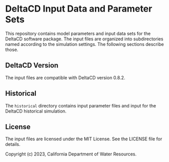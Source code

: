 # DeltaCD Input Data and Parameter Sets
This repository contains model parameters and input data sets for the DeltaCD software package. The input files are organized into subdirectories named according to the simulation settings. The following sections describe those.

## DeltaCD Version
The input files are compatible with DeltaCD version 0.8.2.

## Historical
The `historical` directory contains input parameter files and input for the DeltaCD historical simulation.

## License
The input files are licensed under the MIT License. See the LICENSE file for details.

Copyright (c) 2023, California Department of Water Resources.
